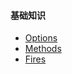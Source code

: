 #### 基础知识

- [Options]()
- [Methods]()
- <a href="openlayers/map/fires.html" target="_blank">Fires</a>